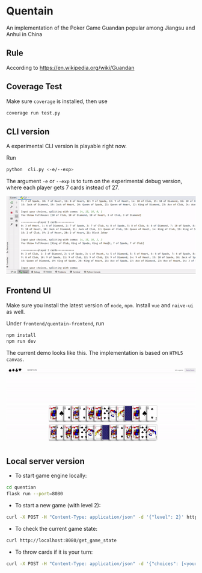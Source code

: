 # Quentain
An implementation of the Poker Game Guandan popular among Jiangsu and Anhui in China

## Rule
According to https://en.wikipedia.org/wiki/Guandan

## Coverage Test

Make sure `coverage` is installed, then use
```bash
coverage run test.py
```

## CLI version

A experimental CLI version is playable right now.

Run 
```bash
python  cli.py <-e/--exp>
```

The argument `-e` or `--exp` is to turn on the experimental debug version, where each player gets 7 cards instead of 27.

<img src='img/cli.gif'>

## Frontend UI

Make sure you install the latest version of `node`, `npm`. Install `vue` and `naive-ui` as well.

Under `frontend/quentain-frontend`, run

```bash
npm install
npm run dev
```

The current demo looks like this. The implementation is based on `HTML5 canvas`.

<img src='img/ui.gif'>

## Local server version

* To start game engine locally:

```bash
cd quentian
flask run --port=8080
```

* To start a new game (with level 2):
```bash
curl -X POST -H "Content-Type: application/json" -d '{"level": 2}' http://localhost:8080/start_game
```

* To check the current game state:
```bash
curl http://localhost:8080/get_game_state
```

* To throw cards if it is your turn:
```bash
curl -X POST -H "Content-Type: application/json" -d '{"choices": [<your choices, seperated by comma>]}' http://localhost:8080/throw_cards
```
